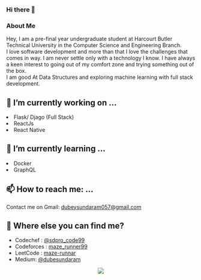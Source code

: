 ### Hi there 👋


### About Me  
Hey, I am a pre-final year undergraduate student at Harcourt Butler Technical University in the Computer Science and Engineering Branch.  
I love software development and more than that I love the challenges that comes in way. I am never settle only with a technology I know. I have always a keen interest to going out of my comfort zone and trying something out of the box.  
I am good At Data Structures and exploring machine learning with full stack development.
##  🔭 I’m currently working on ...
<li> Flask/ Djago (Full Stack)</li>
<li> ReactJs</li>
<li> React Native</li>

## 🌱 I’m currently learning ...
<li> Docker </li>
<li> GraphQL </li>

## 📫 How to reach me: ...
  Contact me on Gmail: dubeysundaram057@gmail.com  
## :thinking: Where else you can find me?
- Codechef : <a href="https://codechef.com/users/sdpro_code99">@sdpro_code99</a>  
- Codeforces : <a href="https://codeforces.com/profile/maze_runner99">maze_runner99</a>  
- LeetCode : <a href="https://leetcode.com/maze-runnar"> maze-runnar</a>  
- Medium: <a href ="https://medium.com/@dubesundaram99"> @dubesundaram</a>

<p align="center" >
  <a href="https://github.com/anuraghazra/github-readme-stats"> 
    <img  src="https://github-readme-stats.vercel.app/api?username=maze-runnar&&show_icons=true"/>
  </a>
</p>


